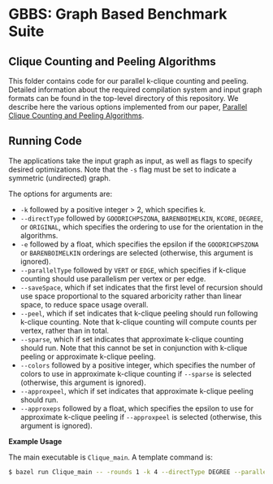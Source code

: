 # GBBS: Graph Based Benchmark Suite

Clique Counting and Peeling Algorithms
--------

This folder contains code for our parallel k-clique counting and peeling.
Detailed information about the required compilation system and 
input graph formats can be found in the top-level directory of this 
repository. We describe here the various options implemented from our 
paper, [Parallel Clique Counting and Peeling Algorithms](https://arxiv.org/abs/2002.10047).


Running Code
-------
The applications take the input graph as input, as well as flags to specify
desired optimizations. Note that the `-s` flag must be set to indicate a symmetric 
(undirected) graph.

The options for arguments are:
* `-k` followed by a positive integer > 2, which specifies k.
* `--directType` followed by `GOODRICHPSZONA`, `BARENBOIMELKIN`, `KCORE`, `DEGREE`, or `ORIGINAL`, which 
specifies the ordering to use for the orientation in the algorithms. 
* `-e` followed by a float, which specifies the epsilon if the `GOODRICHPSZONA` or `BARENBOIMELKIN`
orderings are selected (otherwise, this argument is ignored).
* `--parallelType` followed by `VERT` or `EDGE`, which specifies if k-clique counting
should use parallelism per vertex or per edge.
* `--saveSpace`, which if set indicates that the first level of recursion should use
space proportional to the squared arboricity rather than linear space, to reduce space usage overall.
* `--peel`, which if set indicates that k-clique peeling should run following k-clique counting. Note 
that k-clique counting will compute counts per vertex, rather than in total.
* `--sparse`, which if set indicates that approximate k-clique counting should run. Note that
this cannot be set in conjunction with k-clique peeling or approximate k-clique peeling.
* `--colors` followed by a positive integer, which specifies the number of colors to 
use in approximate k-clique counting if `--sparse` is selected (otherwise, this argument is ignored).
* `--approxpeel`, which if set indicates that approximate k-clique peeling should run.
* `--approxeps` followed by a float, which specifies the epsilon to use for approximate k-clique
peeling if `--approxpeel` is selected (otherwise, this argument is ignored).

 **Example Usage**

The main executable is `Clique_main`. A template command is:

```sh
$ bazel run Clique_main -- -rounds 1 -k 4 --directType DEGREE --parallelType VERT --peel -s </path/to/input/graph>
```
